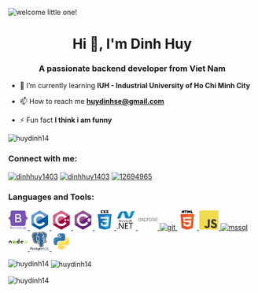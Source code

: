 ![welcome little one!](https://user-images.githubusercontent.com/58857535/132092322-17bc0e05-9465-4ab9-830b-0cd5de5cf3f8.png)

<h1 align="center">Hi 👋, I'm Dinh Huy</h1>
<h3 align="center">A passionate backend developer from Viet Nam</h3>

- 🌱 I’m currently learning **IUH - Industrial University of Ho Chi Minh City**

- 📫 How to reach me **huydinhse@gmail.com**

- ⚡ Fun fact **I think i am funny**
<p align="left"> <img src="https://komarev.com/ghpvc/?username=huydinh14&label=Profile%20views&color=0e75b6&style=flat" alt="huydinh14" /> </p>

<h3 align="left">Connect with me:</h3>
<p align="left">
<a href="https://dev.to/dinhhuy1403" target="blank"><img align="center" src="https://cdn.jsdelivr.net/npm/simple-icons@3.0.1/icons/dev-dot-to.svg" alt="dinhhuy1403" height="30" width="40" /></a>
<a href="https://twitter.com/dinhhuy1403" target="blank"><img align="center" src="https://raw.githubusercontent.com/rahuldkjain/github-profile-readme-generator/master/src/images/icons/Social/twitter.svg" alt="dinhhuy1403" height="30" width="40" /></a>
<a href="https://stackoverflow.com/users/12694965" target="blank"><img align="center" src="https://raw.githubusercontent.com/rahuldkjain/github-profile-readme-generator/master/src/images/icons/Social/stack-overflow.svg" alt="12694965" height="30" width="40" /></a>
</p>

<h3 align="left">Languages and Tools:</h3>
<p align="left"> <a href="https://getbootstrap.com" target="_blank"> <img src="https://raw.githubusercontent.com/devicons/devicon/master/icons/bootstrap/bootstrap-plain-wordmark.svg" alt="bootstrap" width="40" height="40"/> </a> <a href="https://www.cprogramming.com/" target="_blank"> <img src="https://raw.githubusercontent.com/devicons/devicon/master/icons/c/c-original.svg" alt="c" width="40" height="40"/> </a> <a href="https://www.w3schools.com/cpp/" target="_blank"> <img src="https://raw.githubusercontent.com/devicons/devicon/master/icons/cplusplus/cplusplus-original.svg" alt="cplusplus" width="40" height="40"/> </a> <a href="https://www.w3schools.com/cs/" target="_blank"> <img src="https://raw.githubusercontent.com/devicons/devicon/master/icons/csharp/csharp-original.svg" alt="csharp" width="40" height="40"/> </a> <a href="https://www.w3schools.com/css/" target="_blank"> <img src="https://raw.githubusercontent.com/devicons/devicon/master/icons/css3/css3-original-wordmark.svg" alt="css3" width="40" height="40"/> </a> <a href="https://dotnet.microsoft.com/" target="_blank"> <img src="https://raw.githubusercontent.com/devicons/devicon/master/icons/dot-net/dot-net-original-wordmark.svg" alt="dotnet" width="40" height="40"/> </a> <a href="https://expressjs.com" target="_blank"> <img src="https://raw.githubusercontent.com/devicons/devicon/master/icons/express/express-original-wordmark.svg" alt="express" width="40" height="40"/> </a> <a href="https://git-scm.com/" target="_blank"> <img src="https://www.vectorlogo.zone/logos/git-scm/git-scm-icon.svg" alt="git" width="40" height="40"/> </a> <a href="https://www.w3.org/html/" target="_blank"> <img src="https://raw.githubusercontent.com/devicons/devicon/master/icons/html5/html5-original-wordmark.svg" alt="html5" width="40" height="40"/> </a> <a href="https://developer.mozilla.org/en-US/docs/Web/JavaScript" target="_blank"> <img src="https://raw.githubusercontent.com/devicons/devicon/master/icons/javascript/javascript-original.svg" alt="javascript" width="40" height="40"/> </a> <a href="https://www.microsoft.com/en-us/sql-server" target="_blank"> <img src="https://www.svgrepo.com/show/303229/microsoft-sql-server-logo.svg" alt="mssql" width="40" height="40"/> </a> <a href="https://nodejs.org" target="_blank"> <img src="https://raw.githubusercontent.com/devicons/devicon/master/icons/nodejs/nodejs-original-wordmark.svg" alt="nodejs" width="40" height="40"/> </a> <a href="https://www.postgresql.org" target="_blank"> <img src="https://raw.githubusercontent.com/devicons/devicon/master/icons/postgresql/postgresql-original-wordmark.svg" alt="postgresql" width="40" height="40"/> </a> <a href="https://www.python.org" target="_blank"> <img src="https://raw.githubusercontent.com/devicons/devicon/master/icons/python/python-original.svg" alt="python" width="40" height="40"/> </a> </p>

<p><img align="left" src="https://github-readme-stats.vercel.app/api/top-langs?username=huydinh14&show_icons=true&locale=en&layout=compact" alt="huydinh14" /></p>

<p>&nbsp;<img align="center" src="https://github-readme-stats.vercel.app/api?username=huydinh14&show_icons=true&locale=en" alt="huydinh14" /></p>

<p><img align="center" src="https://github-readme-streak-stats.herokuapp.com/?user=huydinh14&" alt="huydinh14" /></p>
